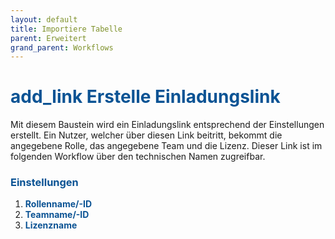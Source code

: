 ```yaml
---
layout: default
title: Importiere Tabelle
parent: Erweitert
grand_parent: Workflows
---
```


# <span style="color:#0b5394"><span class="material-icons">add_link</span> **Erstelle Einladungslink**</span>

Mit diesem Baustein wird ein Einladungslink entsprechend der Einstellungen erstellt.
Ein Nutzer, welcher über diesen Link beitritt, bekommt die angegebene Rolle, das angegebene Team und die Lizenz.
Dieser Link ist im folgenden Workflow über den technischen Namen zugreifbar.

### <span style="color:#0b5394">**Einstellungen**</span>

1. <span style="color:#0b5394">**Rollenname/-ID**</span>
2. <span style="color:#0b5394">**Teamname/-ID**</span>
3. <span style="color:#0b5394">**Lizenzname**</span>
